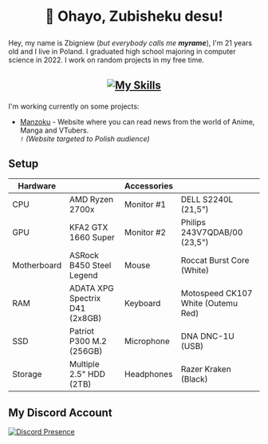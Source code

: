 # <p align="center">👋 Ohayo, Zubisheku desu!</p>

Hey, my name is Zbigniew (_but everybody calls me **myrame**_), I'm 21 years old and I live in Poland. I graduated high school majoring in computer science in 2022. I work on random projects in my free time.

## <p align="center">[![My Skills](https://skillicons.dev/icons?i=html,css,js,typescript,figma,webflow,tailwind,svelte,cloudflare,discord,linkedin,twitter)](https://skillicons.dev)</p>

I'm working currently on some projects:

- [Manzoku](https://manzoku.pl) - Website where you can read news from the world of Anime, Manga and VTubers. <br>_`!` (Website targeted to Polish audience)_

## Setup

<p align="center">

| Hardware    |                                | Accessories |                                    |
| ----------- | ------------------------------ | ----------- | ---------------------------------- |
| CPU         | AMD Ryzen 2700x                | Monitor #1  | DELL S2240L (21,5")                |
| GPU         | KFA2 GTX 1660 Super            | Monitor #2  | Philips 243V7QDAB/00 (23,5")       |
| Motherboard | ASRock B450 Steel Legend       | Mouse       | Roccat Burst Core (White)          |
| RAM         | ADATA XPG Spectrix D41 (2x8GB) | Keyboard    | Motospeed CK107 White (Outemu Red) |
| SSD         | Patriot P300 M.2 (256GB)       | Microphone  | DNA DNC-1U (USB)                   |
| Storage     | Multiple 2.5" HDD (2TB)        | Headphones  | Razer Kraken (Black)               |

</p>

## My Discord Account

[![Discord Presence](https://lanyard.cnrad.dev/api/664511572844216350)](https://discord.com/users/664511572844216350)
